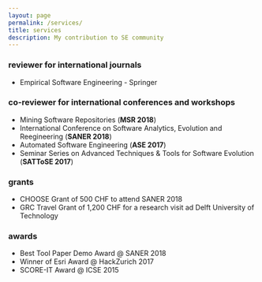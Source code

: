 ```yaml
---
layout: page
permalink: /services/
title: services
description: My contribution to SE community
---
```


### reviewer for international journals
* Empirical Software Engineering - Springer

### co-reviewer for international conferences and workshops
* Mining Software Repositories (**MSR 2018**)
* International Conference on Software Analytics, Evolution and Reegineering (**SANER 2018**)
* Automated Software Engineering (**ASE 2017**)
* Seminar Series on Advanced Techniques & Tools for Software Evolution (**SATToSE 2017**)

### grants
* CHOOSE Grant of 500 CHF to attend SANER 2018
* GRC Travel Grant of 1,200 CHF for a research visit ad Delft University of Technology

### awards

* Best Tool Paper Demo Award @ SANER 2018
* Winner of Esri Award @ HackZurich 2017
* SCORE-IT Award @ ICSE 2015
